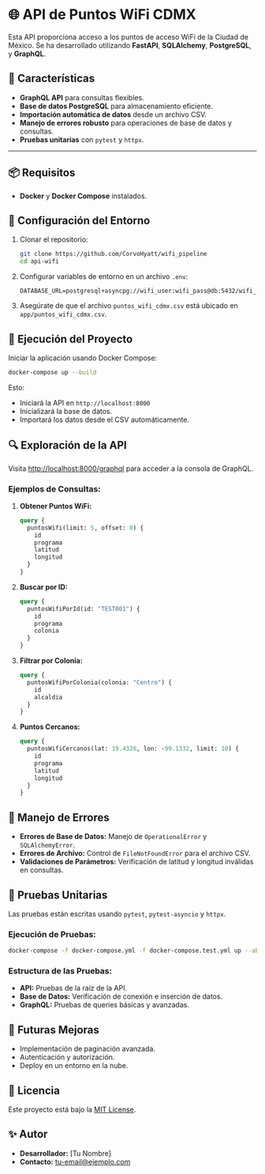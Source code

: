 # 🌐 API de Puntos WiFi CDMX

Esta API proporciona acceso a los puntos de acceso WiFi de la Ciudad de México. Se ha desarrollado utilizando **FastAPI**, **SQLAlchemy**, **PostgreSQL**, y **GraphQL**.

## 🚀 Características

- **GraphQL API** para consultas flexibles.
- **Base de datos PostgreSQL** para almacenamiento eficiente.
- **Importación automática de datos** desde un archivo CSV.
- **Manejo de errores robusto** para operaciones de base de datos y consultas.
- **Pruebas unitarias** con `pytest` y `httpx`.

---

## 📦 Requisitos

- **Docker** y **Docker Compose** instalados.

## 🚧 Configuración del Entorno

1. Clonar el repositorio:

   ```bash
   git clone https://github.com/CorvoHyatt/wifi_pipeline
   cd api-wifi
   ```

2. Configurar variables de entorno en un archivo `.env`:

   ```env
   DATABASE_URL=postgresql+asyncpg://wifi_user:wifi_pass@db:5432/wifi_db
   ```

3. Asegúrate de que el archivo `puntos_wifi_cdmx.csv` está ubicado en `app/puntos_wifi_cdmx.csv`.

## 🚩 Ejecución del Proyecto

Iniciar la aplicación usando Docker Compose:

```bash
docker-compose up --build
```

Esto:

- Iniciará la API en `http://localhost:8000`
- Inicializará la base de datos.
- Importará los datos desde el CSV automáticamente.

## 🔍 Exploración de la API

Visita [http://localhost:8000/graphql](http://localhost:8000/graphql) para acceder a la consola de GraphQL.

### Ejemplos de Consultas:

1. **Obtener Puntos WiFi:**

   ```graphql
   query {
     puntosWifi(limit: 5, offset: 0) {
       id
       programa
       latitud
       longitud
     }
   }
   ```

2. **Buscar por ID:**

   ```graphql
   query {
     puntosWifiPorId(id: "TEST001") {
       id
       programa
       colonia
     }
   }
   ```

3. **Filtrar por Colonia:**

   ```graphql
   query {
     puntosWifiPorColonia(colonia: "Centro") {
       id
       alcaldia
     }
   }
   ```

4. **Puntos Cercanos:**
   ```graphql
   query {
     puntosWifiCercanos(lat: 19.4326, lon: -99.1332, limit: 10) {
       id
       programa
       latitud
       longitud
     }
   }
   ```

## 🐞 Manejo de Errores

- **Errores de Base de Datos:** Manejo de `OperationalError` y `SQLAlchemyError`.
- **Errores de Archivo:** Control de `FileNotFoundError` para el archivo CSV.
- **Validaciones de Parámetros:** Verificación de latitud y longitud inválidas en consultas.

## 💪 Pruebas Unitarias

Las pruebas están escritas usando `pytest`, `pytest-asyncio` y `httpx`.

### Ejecución de Pruebas:

```bash
docker-compose -f docker-compose.yml -f docker-compose.test.yml up --abort-on-container-exit --exit-code-from tests
```

### Estructura de las Pruebas:

- **API:** Pruebas de la raíz de la API.
- **Base de Datos:** Verificación de conexión e inserción de datos.
- **GraphQL:** Pruebas de queries básicas y avanzadas.

## 🌌 Futuras Mejoras

- Implementación de paginación avanzada.
- Autenticación y autorización.
- Deploy en un entorno en la nube.

## 📄 Licencia

Este proyecto está bajo la [MIT License](LICENSE).

## ✨ Autor

- **Desarrollador:** [Tu Nombre]
- **Contacto:** tu-email@ejemplo.com
